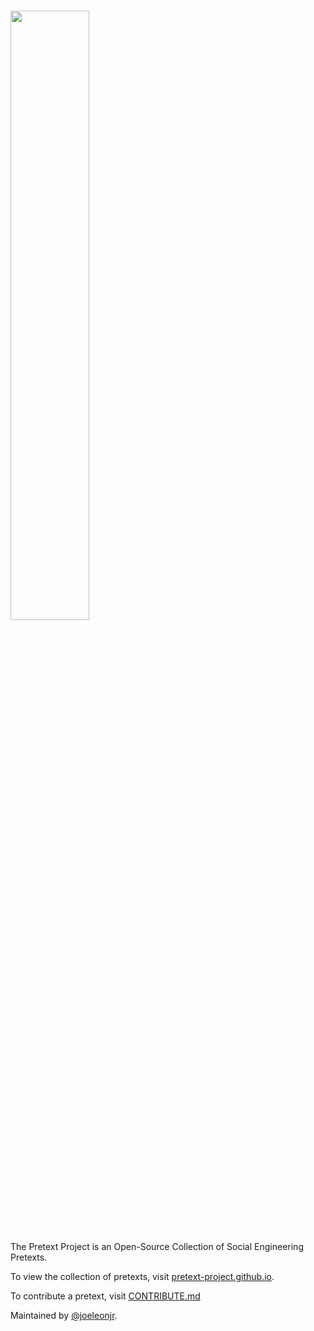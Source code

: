 # <img src="https://pretext-project.github.io/assets/img/brand/custom1.png" width="50%">

The Pretext Project is an Open-Source Collection of Social Engineering Pretexts. 

To view the collection of pretexts, visit [pretext-project.github.io](https://pretext-project.github.io.). 

To contribute a pretext, visit [CONTRIBUTE.md](https://github.com/pretext-project/pretext-project.github.io/blob/master/CONTRIBUTE.md)

Maintained by [@joeleonjr](https://twitter.com/joeleonjr).
